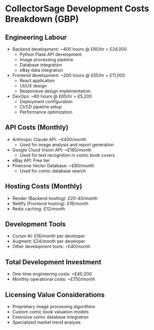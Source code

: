 # CollectorSage Development Costs Breakdown (GBP)

## Engineering Labour
- Backend development: ~400 hours @ £60/hr = £24,000
  - Python Flask API development
  - Image processing pipeline
  - Database integration
  - eBay data integration
- Frontend development: ~200 hours @ £55/hr = £11,000
  - React application
  - UI/UX design
  - Responsive design implementation
- DevOps: ~80 hours @ £65/hr = £5,200
  - Deployment configuration
  - CI/CD pipeline setup
  - Performance optimization

## API Costs (Monthly)
- Anthropic Claude API: ~£400/month
  - Used for image analysis and report generation
- Google Cloud Vision API: ~£160/month
  - Used for text recognition in comic book covers
- eBay API: Free tier
- Pinecone Vector Database: ~£80/month
  - Used for comic database search

## Hosting Costs (Monthly)
- Render (Backend hosting): £20-40/month
- Netlify (Frontend hosting): £16/month
- Redis caching: £12/month

## Development Tools
- Cursor AI: £16/month per developer
- Augment: £24/month per developer
- Other development tools: ~£40/month

## Total Development Investment
- One-time engineering costs: ~£40,200
- Monthly operational costs: ~£750/month

## Licensing Value Considerations
- Proprietary image processing algorithms
- Custom comic book valuation models
- Extensive comic database integration
- Specialized market trend analysis